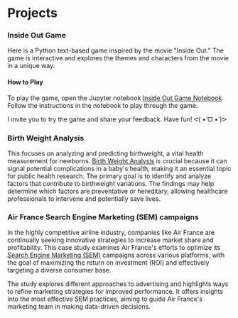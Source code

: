 # Projects

### Inside Out Game

Here is a Python text-based game inspired by the movie "Inside Out." The game is interactive and explores the themes and characters from the movie in a unique way.

#### How to Play
To play the game, open the Jupyter notebook [Inside Out Game Notebook](https://github.com/kbatin/kbworks.github.io/blob/main/insideoutgame.ipynb). Follow the instructions in the notebook to play through the game.

I invite you to try the game and share your feedback. Have fun! ᕙ(  •̀ ᗜ •́  )ᕗ


### Birth Weight Analysis

This focuses on analyzing and predicting birthweight, a vital health measurement for newborns. [Birth Weight Analysis](https://github.com/kbatin/kbworks.github.io/blob/main/Birthweight%20analysis.ipynb) is crucial because it can signal potential complications in a baby's health, making it an essential topic for public health research. The primary goal is to identify and analyze factors that contribute to birthweight variations. The findings may help determine which factors are preventative or hereditary, allowing healthcare professionals to intervene and potentially save lives.


### Air France Search Engine Marketing (SEM) campaigns

In the highly competitive airline industry, companies like Air France are continually seeking innovative strategies to increase market share and profitability. This case study examines Air France's efforts to optimize its [Search Engine Marketing (SEM)](https://github.com/kbatin/kbworks.github.io/blob/main/Team%202%20-%20A2%20Model%20Development%20in%20Python%20(1).ipynb) campaigns across various platforms, with the goal of maximizing the return on investment (ROI) and effectively targeting a diverse consumer base.

The study explores different approaches to advertising and highlights ways to refine marketing strategies for improved performance. It offers insights into the most effective SEM practices, aiming to guide Air France's marketing team in making data-driven decisions.



